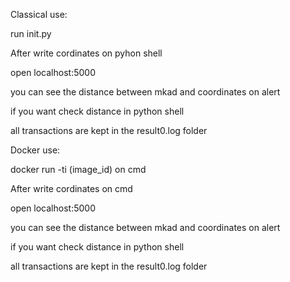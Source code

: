 Classical use:

run init.py

After write cordinates on pyhon shell

open localhost:5000

you can see the distance between mkad and coordinates on alert

if you want check distance in python shell

all transactions are kept in the result0.log folder




Docker use:

docker run -ti (image_id)  on cmd

After write cordinates on cmd

open localhost:5000

you can see the distance between mkad and coordinates on alert

if you want check distance in python shell

all transactions are kept in the result0.log folder
